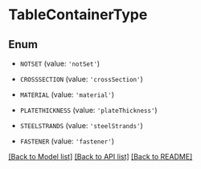 # TableContainerType


## Enum

* `NOTSET` (value: `'notSet'`)

* `CROSSSECTION` (value: `'crossSection'`)

* `MATERIAL` (value: `'material'`)

* `PLATETHICKNESS` (value: `'plateThickness'`)

* `STEELSTRANDS` (value: `'steelStrands'`)

* `FASTENER` (value: `'fastener'`)

[[Back to Model list]](../README.md#documentation-for-models) [[Back to API list]](../README.md#documentation-for-api-endpoints) [[Back to README]](../README.md)



